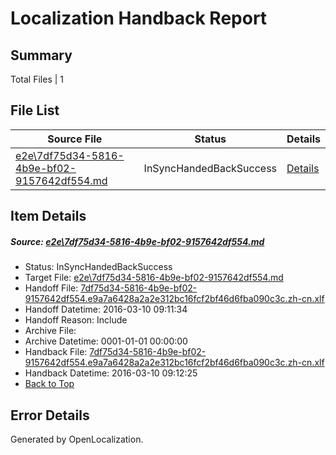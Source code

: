 # <a name='report-top'></a> Localization Handback Report

## Summary
 Total Files | 1

## File List
 Source File | Status | Details 
 ----------- | ------ | ------- 
 [e2e\7df75d34-5816-4b9e-bf02-9157642df554.md](https://github.com/OpenLocalizationTest/oltest/blob/2cf306cf14381345d79c9f02d2b626e042cb1597/e2e/7df75d34-5816-4b9e-bf02-9157642df554.md) | InSyncHandedBackSuccess | [Details](#32f4dfd02b51f9a48a5d95f3f21bed0483372f403)

## Item Details
##### <a name='32f4dfd02b51f9a48a5d95f3f21bed0483372f403'></a> Source: [e2e\7df75d34-5816-4b9e-bf02-9157642df554.md](https://github.com/OpenLocalizationTest/oltest/blob/2cf306cf14381345d79c9f02d2b626e042cb1597/e2e/7df75d34-5816-4b9e-bf02-9157642df554.md)
* Status: InSyncHandedBackSuccess
* Target File: [e2e\7df75d34-5816-4b9e-bf02-9157642df554.md](https://github.com/OpenLocalizationTestOrg/oltest.zh-cn/blob/4f321cf6f64cf654ff23c641ea31bb3b50f71dc0/e2e/7df75d34-5816-4b9e-bf02-9157642df554.md)
* Handoff File: [7df75d34-5816-4b9e-bf02-9157642df554.e9a7a6428a2a2e312bc16fcf2bf46d6fba090c3c.zh-cn.xlf](https://github.com/OpenLocalizationTestOrg/olhandoff/blob/8e2cbfcfb3b4e314fc03760e6a090f43b875bce7/ol-handoff/OpenLocalizationTestOrg/oltest.zh-cn/xinjiang/ht/7df75d34-5816-4b9e-bf02-9157642df554.e9a7a6428a2a2e312bc16fcf2bf46d6fba090c3c.zh-cn.xlf)
* Handoff Datetime: 2016-03-10 09:11:34
* Handoff Reason: Include
* Archive File: 
* Archive Datetime: 0001-01-01 00:00:00
* Handback File: [7df75d34-5816-4b9e-bf02-9157642df554.e9a7a6428a2a2e312bc16fcf2bf46d6fba090c3c.zh-cn.xlf](https://github.com/OpenLocalizationTestOrg/olhandback/blob/716dcb5c8a679b223eb2a09b001e280e9b8129ef/ol-handback/OpenLocalizationTestOrg/oltest.zh-cn/xinjiang/ht/7df75d34-5816-4b9e-bf02-9157642df554.e9a7a6428a2a2e312bc16fcf2bf46d6fba090c3c.zh-cn.xlf)
* Handback Datetime: 2016-03-10 09:12:25
* [Back to Top](#report-top)


## Error Details

Generated by OpenLocalization.
